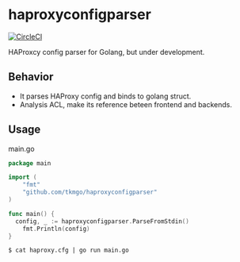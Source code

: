 # haproxyconfigparser

[![CircleCI](https://circleci.com/gh/IG-Group/haproxyconfigparser.svg?style=svg)](https://circleci.com/gh/IG-Group/haproxyconfigparser)

HAProxcy config parser for Golang, but under development.


## Behavior

- It parses HAProxy config and binds to golang struct.
- Analysis ACL, make its reference beteen frontend and backends.


## Usage

main.go

```go
package main

import (
	"fmt"
	"github.com/tkmgo/haproxyconfigparser"
)

func main() {
  config, _ := haproxyconfigparser.ParseFromStdin()
	fmt.Println(config)
}
```

```shell
$ cat haproxy.cfg | go run main.go
```
